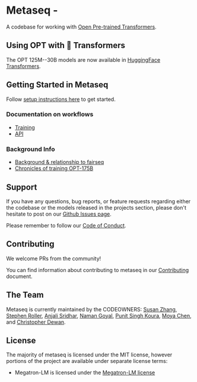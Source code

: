 
# Metaseq -
A codebase for working with [Open Pre-trained Transformers](projects/OPT).

## Using OPT with 🤗 Transformers

The OPT 125M--30B models are now available in [HuggingFace Transformers](https://github.com/huggingface/transformers/releases/tag/v4.19.0).

## Getting Started in Metaseq
Follow [setup instructions here](docs/setup.md) to get started.

### Documentation on workflows
* [Training](docs/training.md)
* [API](docs/api.md)

### Background Info
* [Background & relationship to fairseq](docs/history.md)
* [Chronicles of training OPT-175B](projects/OPT/chronicles/README.md)

## Support
If you have any questions, bug reports, or feature requests regarding either the codebase or the models released in the projects section, please don't hesitate to post on our [Github Issues page](https://github.com/facebookresearch/metaseq/issues).

Please remember to follow our [Code of Conduct](CODE_OF_CONDUCT.md).

## Contributing
We welcome PRs from the community!

You can find information about contributing to metaseq in our [Contributing](docs/CONTRIBUTING.md) document.

## The Team
Metaseq is currently maintained by the CODEOWNERS: [Susan Zhang](https://github.com/suchenzang), [Stephen Roller](https://github.com/stephenroller), [Anjali Sridhar](https://github.com/anj-s), [Naman Goyal](https://github.com/ngoyal2707), [Punit Singh Koura](https://github.com/punitkoura), [Moya Chen](https://github.com/moyapchen), and [Christopher Dewan](https://github.com/m3rlin45).


## License

The majority of metaseq is licensed under the MIT license, however portions of the project are available under separate license terms: 
* Megatron-LM is licensed under the [Megatron-LM license](https://github.com/NVIDIA/Megatron-LM/blob/main/LICENSE)


